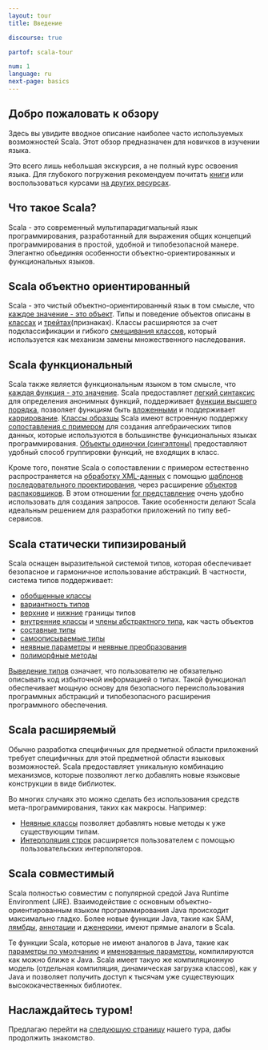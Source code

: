 ```yaml
---
layout: tour
title: Введение

discourse: true

partof: scala-tour

num: 1
language: ru
next-page: basics
---
```


## Добро пожаловать к обзору
Здесь вы увидите вводное описание наиболее часто используемых возможностей Scala.
Этот обзор предназначен для новичков в изучении языка.

Это всего лишь небольшая экскурсия, а не полный курс освоения языка. Для глубокого погружения рекомендуем почитать [книги](/books.html) или воспользоваться курсами 
[на других ресурсах](/learn.html).

## Что такое Scala?
Scala - это современный мультипарадигмальный язык программирования, разработанный для выражения общих концепций программирования в простой, удобной и типобезопасной манере. Элегантно обьединяя особенности объектно-ориентированных и функциональных языков.

## Scala объектно ориентированный ##
Scala - это чистый объектно-ориентированный язык в том смысле, что [каждое значение - это объект](unified-types.html). Типы и поведение объектов описаны в [классах](classes.html) и [трейтах](traits.html)(признаках). Классы расширяются за счет подклассификации и гибкого [смешивания классов](mixin-class-composition.html), который используется как механизм замены множественного наследования.

## Scala функциональный ##
Scala также является функциональным языком в том смысле, что [каждая функция - это значение](unified-types.html). Scala предоставляет [легкий синтаксис](basics.html) для определения анонимных функций, поддерживает [функции высшего порядка](higher-order-functions.html), позволяет функциям быть [вложенными](nested-functions.html) и поддерживает [каррирование](multiple-parameter-lists.html). [Классы образцы](case-classes.html) Scala имеют встроенную поддержку [сопоставления с примером](pattern-matching.html) для создания алгебраических типов данных, которые используются в большинстве функциональных языках программирования. [Объекты одиночки (сингэлтоны)](singleton-objects.html) предоставляют удобный способ группировки функций, не входящих в класс.

Кроме того, понятие Scala о сопоставлении с примером естественно распространяется на [обработку XML-данных](https://github.com/scala/scala-xml/wiki/XML-Processing) с помощью [шаблонов последовательного проектирования](regular-expression-patterns.html), через расширение [объектов распаковщиков](extractor-objects.html). В этом отношении [for представление](for-comprehensions.html) очень удобно использовать для создания запросов. Такие особенности делают Scala идеальным решением для разработки приложений по типу веб-сервисов.

## Scala статически типизированый ##
Scala оснащен выразительной системой типов, которая обеспечивает безопасное и гармоничное использование абстракций. В частности, система типов поддерживает:

* [обобщенные классы](generic-classes.html)
* [вариантность типов](variances.html)
* [верхние](upper-type-bounds.html) и [нижние](lower-type-bounds.html) границы типов
* [внутренние классы](inner-classes.html) и [члены абстрактного типа](abstract-type-members.html), как часть объектов
* [составные типы](compound-types.html)
* [самоописываемые типы](self-types.html)
* [неявные параметры](implicit-parameters.html) и [неявные преобразования](implicit-conversions.html)
* [полиморфные методы](polymorphic-methods.html)

[Выведение типов](type-inference.html) означает, что пользователю не обязательно описывать код избыточной информацией о типах. 
Такой функционал обеспечивает мощную основу для безопасного переиспользования программных абстракций и типобезопасного расширения программного обеспечения.

## Scala расширяемый ##

Обычно разработка специфичных для предметной области приложений требует специфичных для этой предметной области языковых возможностей. Scala предоставляет уникальную комбинацию механизмов, которые позволяют легко добавлять новые языковые конструкции в виде библиотек.

Во многих случаях это можно сделать без использования средств мета-программирования, таких как макросы. Например:

* [Неявные классы](http://docs.scala-lang.org/overviews/core/implicit-classes.html) позволяет добавлять новые методы к уже существующим типам. 
* [Интерполяция строк](/overviews/core/string-interpolation.html) расширяется пользователем с помощью пользовательских интерполяторов.

## Scala совместимый 

Scala полностью совместим с популярной средой Java Runtime Environment (JRE). Взаимодействие с основным объектно-ориентированным языком программирования Java происходит максимально гладко. Более новые функции Java, такие как SAM, [лямбды](higher-order-functions.html), [аннотации](annotations.html) и [дженерики](generic-classes.html), имеют прямые аналоги в Scala.

Те функции Scala, которые не имеют аналогов в Java, такие как [параметры по умолчанию](default-parameter-values.html) и [именованные параметры](named-arguments.html), компилируются как можно ближе к Java. Scala имеет такую же компиляционную модель (отдельная компиляция, динамическая загрузка классов), как у Java и позволяет получить доступ к тысячам уже существующих высококачественных библиотек.

## Наслаждайтесь туром!

Предлагаю перейти на [следующую страницу](basics.html) нашего тура, дабы продолжить знакомство.